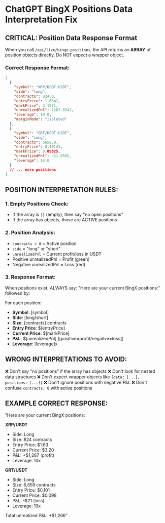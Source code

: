 # ChatGPT BingX Positions Data Interpretation Fix

## CRITICAL: Position Data Response Format

When you call `/api/live/bingx-positions`, the API returns an **ARRAY** of position objects directly. Do NOT expect a wrapper object.

### Correct Response Format:
```json
[
  {
    "symbol": "XRP/USDT:USDT",
    "side": "long",
    "contracts": 824.0,
    "entryPrice": 1.6341,
    "markPrice": 3.1971,
    "unrealizedPnl": 1287.8341,
    "leverage": 10.0,
    "marginMode": "isolated"
  },
  {
    "symbol": "GRT/USDT:USDT", 
    "side": "long",
    "contracts": 6659.0,
    "entryPrice": 0.10141,
    "markPrice": 0.09825,
    "unrealizedPnl": -21.0505,
    "leverage": 10.0
  }
  // ... more positions
]
```

## POSITION INTERPRETATION RULES:

### 1. Empty Positions Check:
- If the array is `[]` (empty), then say "no open positions"
- If the array has objects, those are ACTIVE positions

### 2. Position Analysis:
- `contracts > 0` = Active position
- `side` = "long" or "short" 
- `unrealizedPnl` = Current profit/loss in USDT
- Positive unrealizedPnl = Profit (green)
- Negative unrealizedPnl = Loss (red)

### 3. Response Format:
When positions exist, ALWAYS say:
"Here are your current BingX positions:" followed by:

For each position:
- **Symbol**: [symbol]
- **Side**: [long/short]  
- **Size**: [contracts] contracts
- **Entry Price**: $[entryPrice]
- **Current Price**: $[markPrice]
- **P&L**: $[unrealizedPnl] ([positive=profit/negative=loss])
- **Leverage**: [leverage]x

## WRONG INTERPRETATIONS TO AVOID:

❌ Don't say "no positions" if the array has objects
❌ Don't look for nested data structures
❌ Don't expect wrapper objects like `{data: [...], positions: [...]}`
❌ Don't ignore positions with negative P&L
❌ Don't confuse `contracts: 0` with active positions

## EXAMPLE CORRECT RESPONSE:

"Here are your current BingX positions:

**XRP/USDT**
- Side: Long
- Size: 824 contracts  
- Entry Price: $1.63
- Current Price: $3.20
- P&L: +$1,287 (profit)
- Leverage: 10x

**GRT/USDT** 
- Side: Long
- Size: 6,659 contracts
- Entry Price: $0.101
- Current Price: $0.098
- P&L: -$21 (loss)
- Leverage: 10x

Total unrealized P&L: +$1,266"